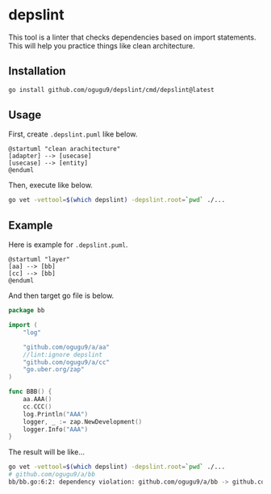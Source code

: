 # depslint

This tool is a linter that checks dependencies based on import statements.  
This will help you practice things like clean architecture.

## Installation

```sh
go install github.com/ogugu9/depslint/cmd/depslint@latest
```

## Usage
First, create `.depslint.puml` like below.

```plantuml
@startuml "clean arachitecture"
[adapter] --> [usecase]
[usecase] --> [entity]
@enduml
```

Then, execute like below.

```sh
go vet -vettool=$(which depslint) -depslint.root=`pwd` ./...
```

## Example

Here is example for `.depslint.puml`.

```plantuml
@startuml "layer"
[aa] --> [bb]
[cc] --> [bb]
@enduml
```

And then target go file is below.

```go
package bb

import (
	"log"

	"github.com/ogugu9/a/aa"
	//lint:ignore depslint
	"github.com/ogugu9/a/cc"
	"go.uber.org/zap"
)

func BBB() {
	aa.AAA()
	cc.CCC()
	log.Println("AAA")
	logger, _ := zap.NewDevelopment()
	logger.Info("AAA")
}
```

The result will be like...

```sh
go vet -vettool=$(which depslint) -depslint.root=`pwd` ./...
# github.com/ogugu9/a/bb
bb/bb.go:6:2: dependency violation: github.com/ogugu9/a/bb -> github.com/ogugu9/a/aa
```
